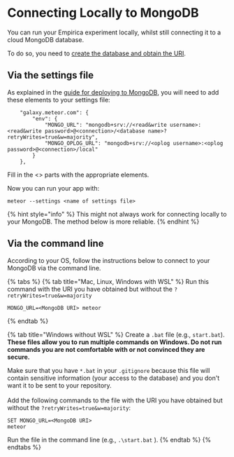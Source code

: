 # Connecting Locally to MongoDB

You can run your Empirica experiment locally, whilst still connecting it to a cloud MongoDB database.

To do so, you need to [create the database and obtain the URI](../deploying-my-experiment/database.md).

## Via the settings file

As explained in the [guide for deploying to MongoDB](../deploying-my-experiment/database.md#how-do-i-connect-my-app-to-mongodb-atlas), you will need to add these elements to your settings file:

```
    "galaxy.meteor.com": {
        "env": {
            "MONGO_URL": "mongodb+srv://<read&write username>:<read&write password>@<connection>/<database name>?retryWrites=true&w=majority",
            "MONGO_OPLOG_URL": "mongodb+srv://<oplog username>:<oplog password>@<connection>/local"
        }
    },
```

Fill in the <> parts with the appropriate elements.

Now you can run your app with:

```
meteor --settings <name of settings file>
```

{% hint style="info" %}
This might not always work for connecting locally to your MongoDB. The method below is more reliable.
{% endhint %}

## Via the command line

According to your OS, follow the instructions below to connect to your MongoDB via the command line.

{% tabs %}
{% tab title="Mac, Linux, Windows with WSL" %}
Run this command with the URI you have obtained but without the `?retryWrites=true&w=majority`

```
MONGO_URL=<MongoDB URI> meteor
```
{% endtab %}

{% tab title="Windows without WSL" %}
Create a `.bat` file (e.g., `start.bat`). **These files allow you to run multiple commands on Windows. Do not run commands you are not comfortable with or not convinced they are secure.**

Make sure that you have `*.bat` in your `.gitignore` because this file will contain sensitive information (your access to the database) and you don't want it to be sent to your repository.\
\
Add the following commands to the file with the URI you have obtained but without the `?retryWrites=true&w=majority`:

```
SET MONGO_URL=<MongoDB URI>
meteor
```

Run the file in the command line (e.g., `.\start.bat` ).
{% endtab %}
{% endtabs %}
